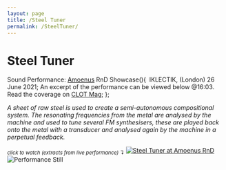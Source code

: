 ```yaml
---
layout: page
title: /Steel Tuner
permalink: /SteelTuner/
---
```


# Steel Tuner

Sound Performance: [Amoenus](https://amoenus.co.uk/) RnD Showcase(){  
  IKLECTIK, (London) 26 June 2021;
  An excerpt of the performance can be viewed below @16:03. Read the coverage on [CLOT Mag](https://www.clotmag.com/oped/amoenus-w-iklectik-art-lab-artistic-explorations-into-3d-audio-by-agata-kik?fbclid=IwAR0mPEVAHFG130acbBObnwlFd6qAaz3pthespKNviV7YAMnw2qYcA_t2k6Y);
};

*A sheet of raw steel is used to create a semi-autonomous compositional system. The resonating frequencies from the metal are analysed by the machine and used to tune several FM synthesisers, these are played back onto the metal with a transducer and analysed again by the machine in a perpetual feedback.*

<sub>*click to watch (extracts from live performance) ↴*</sub>
[<img alt="Steel Tuner at Amoenus RnD" class="centered-image" src="/pb.github.io/images/SteelTuner.png" />](https://player.vimeo.com/video/589309215?h=aa261a9f01)
<img alt="Performance Still" class="centered-image" src="/pb.github.io/images/speaker.jpg" />
